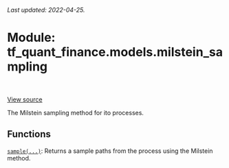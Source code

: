 <!--
This file is generated by a tool. Do not edit directly.
For open-source contributions the docs will be updated automatically.
-->

*Last updated: 2022-04-25.*

<div itemscope itemtype="http://developers.google.com/ReferenceObject">
<meta itemprop="name" content="tf_quant_finance.models.milstein_sampling" />
<meta itemprop="path" content="Stable" />
</div>

# Module: tf_quant_finance.models.milstein_sampling

<!-- Insert buttons and diff -->

<table class="tfo-notebook-buttons tfo-api" align="left">
</table>

<a target="_blank" href="https://github.com/google/tf-quant-finance/blob/master/tf_quant_finance/models/milstein_sampling.py">View source</a>



The Milstein sampling method for ito processes.



## Functions

[`sample(...)`](../../tf_quant_finance/models/milstein_sampling/sample.md): Returns a sample paths from the process using the Milstein method.


